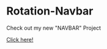 # Rotation-Navbar

Check out my new "NAVBAR" Project 

[Click here!](https://hakanyusuf1.github.io/Rotation-Navbar/)
